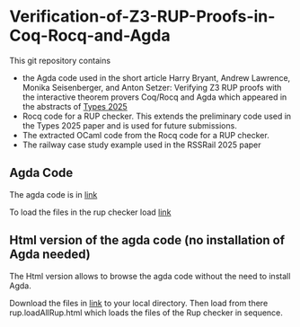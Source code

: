 # Verification-of-Z3-RUP-Proofs-in-Coq-Rocq-and-Agda
This git repository contains
- the Agda code used in the short article Harry Bryant, Andrew Lawrence, Monika Seisenberger, and Anton Setzer: Verifying Z3 RUP proofs with the interactive theorem provers Coq/Rocq and Agda which appeared in the abstracts of [Types 2025](https://msp.cis.strath.ac.uk/types2025/)
- Rocq code for a RUP checker. This extends the preliminary code used in the Types 2025 paper and is used for future submissions.
- The extracted OCaml code from the Rocq code for a RUP checker.
- The railway case study example used in the RSSRail 2025 paper

## Agda Code
The agda code is in
[link](agdaCode/html/)

To load the files in the rup checker load
[link](agdaCode/agda/rup/loadAllRup.agda)

## Html version of the agda code (no installation of Agda needed)
The Html version allows to browse the agda code without the need to install Agda.

Download the files in
[link](agdaCode/html/)
to your local directory.
Then load from there
	rup.loadAllRup.html
which loads the files of the Rup checker in sequence.

